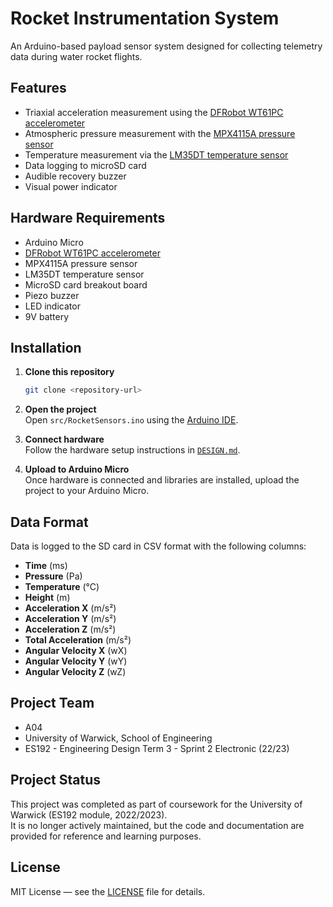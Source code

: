 # Rocket Instrumentation System

An Arduino-based payload sensor system designed for collecting telemetry data during water rocket flights.

## Features

- Triaxial acceleration measurement using the [DFRobot WT61PC accelerometer](https://github.com/DFRobot/DFRobot_WT61PC)
- Atmospheric pressure measurement with the [MPX4115A pressure sensor](https://github.com/janlucaklees/MPX4115A-Arduino-library)
- Temperature measurement via the [LM35DT temperature sensor](https://github.com/Erriez/ErriezLM35)
- Data logging to microSD card
- Audible recovery buzzer
- Visual power indicator

## Hardware Requirements

- Arduino Micro
- [DFRobot WT61PC accelerometer](https://www.dfrobot.com/product-2200.html)
- MPX4115A pressure sensor
- LM35DT temperature sensor
- MicroSD card breakout board
- Piezo buzzer
- LED indicator
- 9V battery

## Installation

1. **Clone this repository**
    ```bash
    git clone <repository-url>
    ```

2. **Open the project**  
    Open `src/RocketSensors.ino` using the [Arduino IDE](https://www.arduino.cc/en/software).

3. **Connect hardware**  
    Follow the hardware setup instructions in [`DESIGN.md`](docs/DESIGN.md).

4. **Upload to Arduino Micro**  
    Once hardware is connected and libraries are installed, upload the project to your Arduino Micro.

## Data Format

Data is logged to the SD card in CSV format with the following columns:

- **Time** (ms)  
- **Pressure** (Pa)  
- **Temperature** (°C)  
- **Height** (m)  
- **Acceleration X** (m/s²)  
- **Acceleration Y** (m/s²)  
- **Acceleration Z** (m/s²)  
- **Total Acceleration** (m/s²)  
- **Angular Velocity X** (wX)  
- **Angular Velocity Y** (wY)  
- **Angular Velocity Z** (wZ)  

## Project Team

- A04  
- University of Warwick, School of Engineering  
- ES192 - Engineering Design Term 3 - Sprint 2 Electronic (22/23)

## Project Status

This project was completed as part of coursework for the University of Warwick (ES192 module, 2022/2023).  
It is no longer actively maintained, but the code and documentation are provided for reference and learning purposes.

## License

MIT License — see the [LICENSE](LICENSE) file for details.
